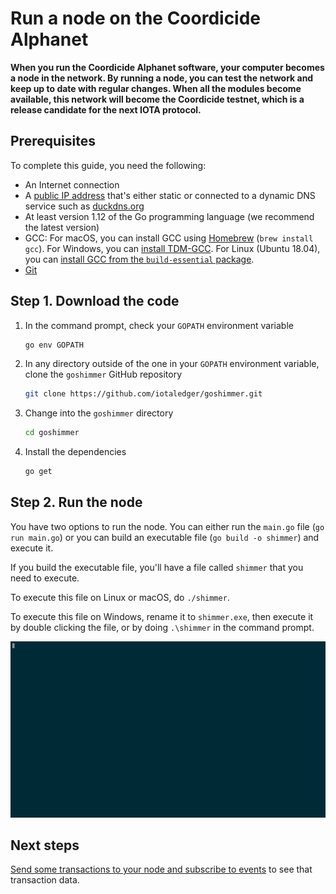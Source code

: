 # Run a node on the Coordicide Alphanet

**When you run the Coordicide Alphanet software, your computer becomes a node in the network. By running a node, you can test the network and keep up to date with regular changes. When all the modules become available, this network will become the Coordicide testnet, which is a release candidate for the next IOTA protocol.**

## Prerequisites

To complete this guide, you need the following:

* An Internet connection
* A [public IP address](root://general/0.1/how-to-guides/expose-your-local-device.md) that's either static or connected to a dynamic DNS service such as [duckdns.org](https://www.duckdns.org)
* At least version 1.12 of the Go programming language (we recommend the latest version)
* GCC: For macOS, you can install GCC using [Homebrew](https://brew.sh/) (`brew install gcc`). For Windows, you can [install TDM-GCC](http://tdm-gcc.tdragon.net/download). For Linux (Ubuntu 18.04), you can [install GCC from the `build-essential` package](https://linuxize.com/post/how-to-install-gcc-compiler-on-ubuntu-18-04/).
* [Git](https://git-scm.com/downloads)


## Step 1. Download the code

1. In the command prompt, check your `GOPATH` environment variable

    ```bash
    go env GOPATH
    ````

2. In any directory outside of the one in your `GOPATH` environment variable, clone the `goshimmer` GitHub repository

    ```bash
    git clone https://github.com/iotaledger/goshimmer.git
    ```

3. Change into the `goshimmer` directory

    ```bash
    cd goshimmer
    ```

4. Install the dependencies

    ```bash
    go get
    ```

## Step 2. Run the node

You have two options to run the node. You can either run the `main.go` file (`go run main.go`) or you can build an executable file (`go build -o shimmer`) and execute it.

If you build the executable file, you'll have a file called `shimmer` that you need to execute.

To execute this file on Linux or macOS, do `./shimmer`.

To execute this file on Windows, rename it to `shimmer.exe`, then execute it by double clicking the file, or by doing `.\shimmer` in the command prompt.

![Alphanet user interface](../images/goshimmer.gif)

## Next steps

[Send some transactions to your node and subscribe to events](../how-to-guides/subscribe-to-events.md) to see that transaction data.

